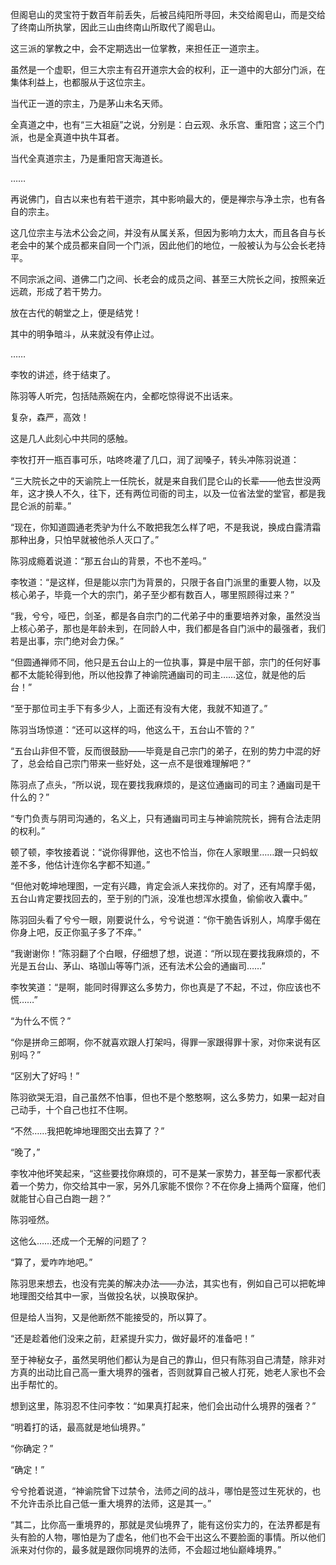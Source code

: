 但阁皂山的灵宝符于数百年前丢失，后被吕纯阳所寻回，未交给阁皂山，而是交给了终南山所执掌，因此三山由终南山所取代了阁皂山。

这三派的掌教之中，会不定期选出一位掌教，来担任正一道宗主。

虽然是一个虚职，但三大宗主有召开道宗大会的权利，正一道中的大部分门派，在集体利益上，也都服从于这位宗主。

当代正一道的宗主，乃是茅山未名天师。

全真道之中，也有“三大祖庭”之说，分别是：白云观、永乐宫、重阳宫；这三个门派，也是全真道中执牛耳者。

当代全真道宗主，乃是重阳宫天海道长。

……

再说佛门，自古以来也有若干道宗，其中影响最大的，便是禅宗与净土宗，也有各自的宗主。

这几位宗主与法术公会之间，并没有从属关系，但因为影响力太大，而且各自与长老会中的某个成员都来自同一个门派，因此他们的地位，一般被认为与公会长老持平。

不同宗派之间、道佛二门之间、长老会的成员之间、甚至三大院长之间，按照亲近远疏，形成了若干势力。

放在古代的朝堂之上，便是结党！

其中的明争暗斗，从来就没有停止过。

……

李牧的讲述，终于结束了。

陈羽等人听完，包括陆燕婉在内，全都吃惊得说不出话来。

复杂，森严，高效！

这是几人此刻心中共同的感触。

李牧打开一瓶百事可乐，咕咚咚灌了几口，润了润嗓子，转头冲陈羽说道：

“三大院长之中的天谕院上一任院长，就是来自我们昆仑山的长辈——他去世没两年，这才换人不久，往下，还有两位司衙的司主，以及一位省法堂的堂官，都是我昆仑派的前辈。”

“现在，你知道圆通老秃驴为什么不敢把我怎么样了吧，不是我说，换成白露清霜那种出身，只怕早就被他杀人灭口了。”

陈羽成瘾着说道：“那五台山的背景，不也不差吗。”

李牧道：“是这样，但是能以宗门为背景的，只限于各自门派里的重要人物，以及核心弟子，毕竟一个大的宗门，弟子至少都有数百人，哪里照顾得过来？”

“我，兮兮，哑巴，剑圣，都是各自宗门的二代弟子中的重要培养对象，虽然没当上核心弟子，那也是年龄未到，在同龄人中，我们都是各自门派中的最强者，我们若是出事，宗门绝对会力保。”

“但圆通禅师不同，他只是五台山上的一位执事，算是中层干部，宗门的任何好事都不太能轮得到他，所以他投靠了神谕院通幽司的司主……这位，就是他的后台！”

“至于那位司主手下有多少人，上面还有没有大佬，我就不知道了。”

陈羽当场惊道：“还可以这样的吗，他这么干，五台山不管的？”

“五台山非但不管，反而很鼓励——毕竟是自己宗门的弟子，在别的势力中混的好了，总会给自己宗门带来一些好处，这一点不是很难理解吧？”

陈羽点了点头，“所以说，现在要找我麻烦的，是这位通幽司的司主？通幽司是干什么的？”

“专门负责与阴司沟通的，名义上，只有通幽司司主与神谕院院长，拥有合法走阴的权利。”

顿了顿，李牧接着说：“说你得罪他，这也不恰当，你在人家眼里……跟一只蚂蚁差不多，他估计连你名字都不知道。”

“但他对乾坤地理图，一定有兴趣，肯定会派人来找你的。对了，还有鸠摩手偈，五台山肯定要找回去的，至于别的门派，没准也想浑水摸鱼，偷偷收入囊中。”

陈羽回头看了兮兮一眼，刚要说什么，兮兮说道：“你干脆告诉别人，鸠摩手偈在你身上吧，反正你虱子多了不痒。”

“我谢谢你！”陈羽翻了个白眼，仔细想了想，说道：“所以现在要找我麻烦的，不光是五台山、茅山、珞珈山等等门派，还有法术公会的通幽司……”

李牧笑道：“是啊，能同时得罪这么多势力，你也真是了不起，不过，你应该也不慌……”

“为什么不慌？”

“你是拼命三郎啊，你不就喜欢跟人打架吗，得罪一家跟得罪十家，对你来说有区别吗？”

“区别大了好吗！”

陈羽欲哭无泪，自己虽然不怕事，但也不是个憨憨啊，这么多势力，如果一起对自己动手，十个自己也扛不住啊。

“不然……我把乾坤地理图交出去算了？”

“晚了，”

李牧冲他坏笑起来，“这些要找你麻烦的，可不是某一家势力，甚至每一家都代表着一个势力，你交给其中一家，另外几家能不恨你？不在你身上捅两个窟窿，他们就能甘心自己白跑一趟？”

陈羽哑然。

这他么……还成一个无解的问题了？

“算了，爱咋咋地吧。”

陈羽思来想去，也没有完美的解决办法——办法，其实也有，例如自己可以把乾坤地理图交给其中一家，当做投名状，以换取保护。

但是给人当狗，又是他断然不能接受的，所以算了。

“还是趁着他们没来之前，赶紧提升实力，做好最坏的准备吧！”

至于神秘女子，虽然吴明他们都认为是自己的靠山，但只有陈羽自己清楚，除非对方真的出动比自己高一重大境界的强者，否则就算自己被人打死，她老人家也不会出手帮忙的。

想到这里，陈羽忍不住问李牧：“如果真打起来，他们会出动什么境界的强者？”

“明着打的话，最高就是地仙境界。”

“你确定？”

“确定！”

兮兮抢着说道，“神谕院曾下过禁令，法师之间的战斗，哪怕是签过生死状的，也不允许击杀比自己低一重大境界的法师，这是其一。”

“其二，比你高一重境界的，那就是灵仙境界了，能有这份实力的，在法界都是有头有脸的人物，哪怕是为了虚名，他们也不会干出这么不要脸面的事情。所以他们派来对付你的，最多就是跟你同境界的法师，不会超过地仙巅峰境界。”
